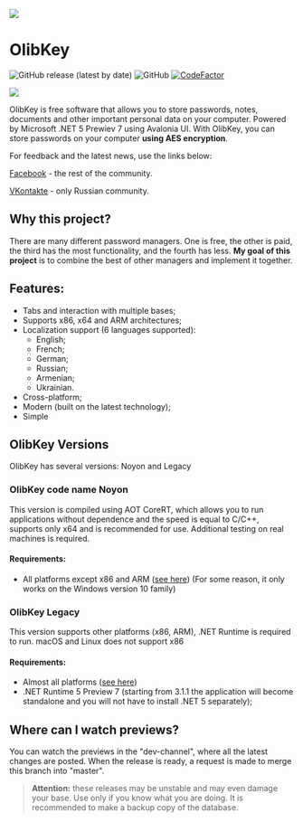 ![](https://github.com/MagnificentEagle/OlibKey/blob/master/ForRepository/OlibKeyLogo.png)
# OlibKey
![GitHub release (latest by date)](https://img.shields.io/github/v/release/MagnificentEagle/OlibPasswordManager) ![GitHub](https://img.shields.io/github/license/MagnificentEagle/OlibPasswordManager) [![CodeFactor](https://www.codefactor.io/repository/github/magnificenteagle/olibkey/badge)](https://www.codefactor.io/repository/github/magnificenteagle/olibkey)

![](https://github.com/MagnificentEagle/OlibPasswordManager/blob/master/ForRepository/ScreenProgram.png)

OlibKey is free software that allows you to store passwords, notes, documents and other important personal data on your computer. Powered by Microsoft .NET 5 Prewiev 7 using  Avalonia UI. With OlibKey, you can store passwords on your computer **using AES encryption**.

For feedback and the latest news, use the links below:

[Facebook](https://www.facebook.com/olibpasswordmanager/?ref=aymt_homepage_panel&eid=ARAA4Mn8v3ZSafKTICcoEgyj6FJ8K-uk8ZuGpGJKJFaayB8eXGf4IHUWrmIMkLhctf9m2oBQFtj7_vKm) - the rest of the community.

[VKontakte](https://www.facebook.com/olibpasswordmanager/?ref=aymt_homepage_panel&eid=ARAA4Mn8v3ZSafKTICcoEgyj6FJ8K-uk8ZuGpGJKJFaayB8eXGf4IHUWrmIMkLhctf9m2oBQFtj7_vKm) - only Russian community.

## Why this project?
There are many different password managers. One is free, the other is paid, the third has the most functionality, and the fourth has less. **My goal of this project** is to combine the best of other managers and implement it together.

## Features:
* Tabs and interaction with multiple bases;
* Supports x86, x64 and ARM architectures;
* Localization support (6 languages supported):
   * English;
   * French;
   * German;
   * Russian;
   * Armenian;
   * Ukrainian.
* Cross-platform;
* Modern (built on the latest technology);
* Simple

## OlibKey Versions
OlibKey has several versions: Noyon and Legacy
### OlibKey code name Noyon
This version is compiled using AOT CoreRT, which allows you to run applications without dependence and the speed is equal to C/C++, supports only x64 and is recommended for use. Additional testing on real machines is required.
#### Requirements:
* All platforms except x86 and ARM ([see here](https://github.com/dotnet/core/blob/master/release-notes/5.0/5.0-supported-os.md)) (For some reason, it only works on the Windows version 10 family)

### OlibKey Legacy
This version supports other platforms (x86, ARM), .NET Runtime is required to run. macOS and Linux does not support x86
#### Requirements:
* Almost all platforms ([see here](https://github.com/dotnet/core/blob/master/release-notes/5.0/5.0-supported-os.md))
* .NET Runtime 5 Preview 7 (starting from 3.1.1 the application will become standalone and you will not have to install .NET 5 separately);

## Where can I watch previews?
You can watch the previews in the "dev-channel", where all the latest changes are posted. When the release is ready, a request is made to merge this branch into "master".
> **Attention:** these releases may be unstable and may even damage your base. Use only if you know what you are doing. It is recommended to make a backup copy of the database.
